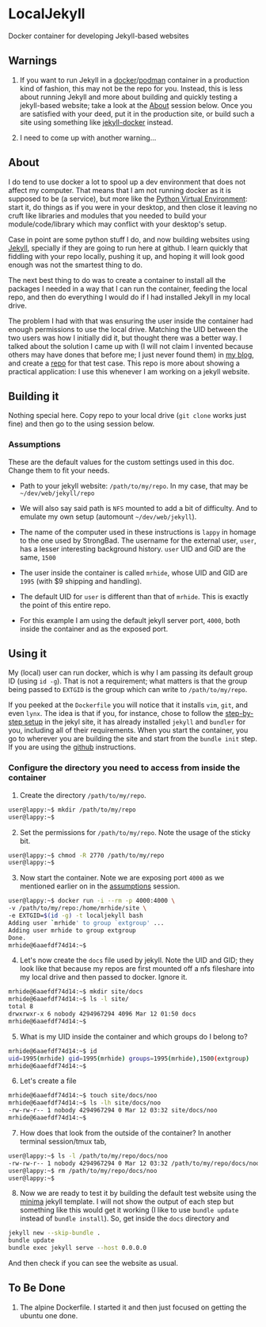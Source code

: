 # LocalJekyll
Docker container for developing Jekyll-based websites

## Warnings

1. If you want to run Jekyll in a
[docker](https://www.docker.com/)/[podman](https://podman.io/) container
in a production kind of fashion, this may not be the repo for you.
Instead, this is less about running Jekyll and more about building and 
quickly testing a jekyll-based website; take a look at the
[About](#about) session below. Once you are satisfied with your
deed, put it in the production site, or build such a site using something like
[jekyll-docker](https://github.com/envygeeks/jekyll-docker)
instead.

2. I need to come up with another warning...

## About
I do tend to use docker a lot to spool up a dev environment that does not
affect my computer. That means that I am not running docker as it is 
supposed to be (a service), but more like the 
[Python Virtual Environment](https://docs.python.org/3/tutorial/venv.html):
start it, do things as if you were in your desktop, and then close it leaving
no cruft like libraries and modules that you needed to build your 
module/code/library which may conflict with your desktop's setup.

Case in point are some python stuff I do, and now building websites using
[Jekyll](https://jekyllrb.com/), 
specially if they are going to run here at github. 
I learn quickly that fiddling with your repo locally, pushing it up, and
hoping it will look good enough was not the smartest thing to do.

The next best thing to do was to create a container to install all the 
packages I needed in a way that I can run the container, feeding the
local repo, and then do everything I would do if I had installed Jekyll
in my local drive.

The problem I had with that was ensuring the user inside the container had 
enough permissions to use the local drive.  Matching the UID between the two
users was how I initially did it, but thought there was a better way. 
I talked about the solution I came up with (I will not claim I invented
because others may have dones that before me; I just never found them) in
[my blog](https://unixwars.blogspot.com/2023/03/docker-container-user-cannot-write-to.html), and create a 
[repo](https://github.com/raubvogel/bob) for that test case. This repo is 
more about showing a practical application: I use this whenever I am working
on a jekyll website.

## Building it

Nothing special here. Copy repo to your local drive (`git clone` works just
fine) and then go to the using session below.

### Assumptions

These are the default values for the custom settings used in this doc.
Change them to fit your needs.

- Path to your jekyll website: `/path/to/my/repo`. In my case, that may be
`~/dev/web/jekyll/repo`

- We will also say said path is `NFS` mounted to add a bit of difficulty. And
to emulate my own setup (automount `~/dev/web/jekyll`).

- The name of the computer used in these instructions is `lappy` in homage to
the one used by StrongBad. The username for the external user, `user`, has a 
lesser interesting background history. `user` UID and GID are the same, `1500`

- The user inside the container is called `mrhide`, whose UID and GID are
`1995` (with $9 shipping and handling). 

- The default UID for `user` is different than that of `mrhide`. This is
exactly the point of this entire repo.

- For this example I am using the default jekyll server port, `4000`, both 
inside the container and as the exposed port. 

## Using it

My (local) user can run docker, which is why I am passing its default group ID
(using `id -g`). That is not a requirement; what matters is that the
group being passed to `EXTGID` is the group which can write to 
`/path/to/my/repo`.

If you peeked at the `Dockerfile` you will notice that it installs `vim`,
`git`, and even `lynx`. The idea is that if you, for instance, chose
to follow the 
[step-by-step setup](https://jekyllrb.com/docs/step-by-step/01-setup/)
in the jekyl site, it has already installed `jekyll` and `bundler` for you,
including all of their requirements. When you start the container, you
go to wherever you are building the site and start from the `bundle init` 
step. If you are using the 
[github](https://docs.github.com/en/pages/setting-up-a-github-pages-site-with-jekyll/creating-a-github-pages-site-with-jekyll)
instructions. 


### Configure the directory you need to access from inside the container

1. Create the directory `/path/to/my/repo`.

``` bash
user@lappy:~$ mkdir /path/to/my/repo
user@lappy:~$ 
```

2. Set the permissions for `/path/to/my/repo`. Note the usage of the sticky 
bit.

``` bash
user@lappy:~$ chmod -R 2770 /path/to/my/repo
user@lappy:~$ 
```

3. Now start the container. Note we are exposing port `4000` as we mentioned 
earlier on in the [assumptions](#assumptions) session. 

``` bash
user@lappy:~$ docker run -i --rm -p 4000:4000 \
-v /path/to/my/repo:/home/mrhide/site \
-e EXTGID=$(id -g) -t localjekyll bash
Adding user `mrhide' to group `extgroup' ...
Adding user mrhide to group extgroup
Done.
mrhide@6aaefdf74d14:~$ 
```

4. Let's now create the `docs` file used by jekyll. Note the UID and GID; they
look like that because my repos are first mounted off a nfs fileshare into my
local drive and then passed to docker. Ignore it.

``` bash
mrhide@6aaefdf74d14:~$ mkdir site/docs
mrhide@6aaefdf74d14:~$ ls -l site/
total 8
drwxrwxr-x 6 nobody 4294967294 4096 Mar 12 01:50 docs
mrhide@6aaefdf74d14:~$ 
```

5. What is my UID inside the container and which groups do I belong to?

``` bash
mrhide@6aaefdf74d14:~$ id
uid=1995(mrhide) gid=1995(mrhide) groups=1995(mrhide),1500(extgroup)
mrhide@6aaefdf74d14:~$ 
```

6. Let's create a file

``` bash
mrhide@6aaefdf74d14:~$ touch site/docs/noo
mrhide@6aaefdf74d14:~$ ls -lh site/docs/noo
-rw-rw-r-- 1 nobody 4294967294 0 Mar 12 03:32 site/docs/noo
mrhide@6aaefdf74d14:~$ 
```

7. How does that look from the outside of the container? In another 
terminal session/tmux tab,

``` bash
user@lappy:~$ ls -l /path/to/my/repo/docs/noo 
-rw-rw-r-- 1 nobody 4294967294 0 Mar 12 03:32 /path/to/my/repo/docs/noo
user@lappy:~$ rm /path/to/my/repo/docs/noo 
user@lappy:~$ 
```

8. Now we are ready to test it by building the default test website using the 
[minima](https://github.com/jekyll/minima) jekyll template.
I will not show the output of each step but something like this would get it
working (I like to use `bundle update` instead of `bundle install`).
So, get inside the `docs` directory and

``` bash
jekyll new --skip-bundle .
bundle update
bundle exec jekyll serve --host 0.0.0.0
```

And then check if you can see the website as usual.

## To Be Done
1. The alpine Dockerfile. I started it and then just focused on getting the
ubuntu one done.
